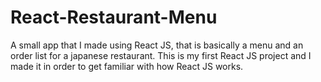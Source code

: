 # React-Restaurant-Menu
A small app that I made using React JS, that is basically a menu and an order list for a japanese restaurant. This is my first React JS project and I made it in order to get familiar with how React JS works.
